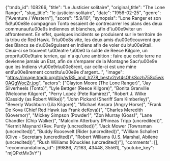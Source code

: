 {"tmdb_id": 108266, "title": "Le Justicier solitaire", "original_title": "The Lone Ranger", "slug_title": "le-justicier-solitaire", "date": "1956-02-25", "genre": ["Aventure / Western"], "score": "5.9/10", "synopsis": "Lone Ranger et son fid\u00e8le compagnon Tonto essaient de contrecarrer les plans des deux communaut\u00e9s indiennes et blanches, afin d'\u00e9viter un affrontement. En effet, quelques incidents se produisent sur le territoire de la tribu de Red Hawk. Tr\u00e8s vite, les deux amis d\u00e9couvrent que des Blancs se d\u00e9guisent en Indiens afin de voler du b\u00e9tail. Ceux-ci se trouvent \u00eatre \u00e0 la solde de Reece Kilgore, un propri\u00e9taire terrien, qui n'a qu'une ambition : faire que cette terre ne devienne jamais un Etat, afin de s'emparer de la Montagne Sacr\u00e9e que les Indiens v\u00e9n\u00e8rent, car celle-ci est une mine enti\u00e8rement constitu\u00e9e d'argent...", "image": "https://image.tmdb.org/t/p/w185_and_h278_bestv2/vt4sOhkSozh75Sc5wk0AQgWocZr.jpg", "actors": ["Clayton Moore (The Lone Ranger)", "Jay Silverheels (Tonto)", "Lyle Bettger (Reece Kilgore)", "Bonita Granville (Welcome Kilgore)", "Perry Lopez (Pete Ramirez)", "Robert J. Wilke (Cassidy (as Robert Wilke))", "John Pickard (Sheriff Sam Kimberley)", "Beverly Washburn (Lila Kilgore)", "Michael Ansara (Angry Horse)", "Frank De Kova (Chief Red Hawk (as Frank deKova))", "Charles Meredith (Governor)", "Mickey Simpson (Powder)", "Zon Murray (Goss)", "Lane Chandler (Chip Walker)", "Malcolm Atterbury (Phineas Tripp (uncredited))", "Kermit Maynard (Rev. Purdy (uncredited))", "Jack Mower (Townsman (uncredited))", "Buddy Roosevelt (Rider (uncredited))", "William Schallert (Clive - Secretary (uncredited))", "Robert Williams (U.S. Marshal, Abilene (uncredited))", "Rush Williams (Knuckles (uncredited))"], "comments": [], "recommandations_id": [99886, 72163, 43448, 35561], "youtube_key": "mjQPxtMv3vY"}